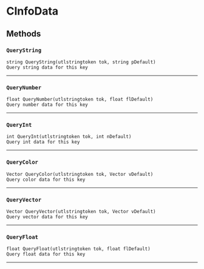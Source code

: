 # CInfoData

## Methods

### `QueryString`
```
string QueryString(utlstringtoken tok, string pDefault)
Query string data for this key
```
------

### `QueryNumber`
```
float QueryNumber(utlstringtoken tok, float flDefault)
Query number data for this key
```
------

### `QueryInt`
```
int QueryInt(utlstringtoken tok, int nDefault)
Query int data for this key
```
------

### `QueryColor`
```
Vector QueryColor(utlstringtoken tok, Vector vDefault)
Query color data for this key
```
------

### `QueryVector`
```
Vector QueryVector(utlstringtoken tok, Vector vDefault)
Query vector data for this key
```
------

### `QueryFloat`
```
float QueryFloat(utlstringtoken tok, float flDefault)
Query float data for this key
```
------
